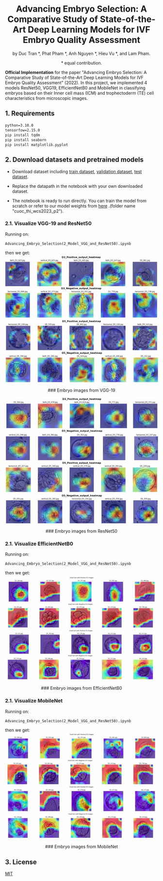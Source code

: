 <div align="center">    
 
# Advancing Embryo Selection: A Comparative Study of State-of-the-Art Deep Learning Models for IVF Embryo Quality Assessment

by Duc Tran *, Phat Pham *, Anh Nguyen *, Hieu Vu *, and Lam Pham. 

\* equal contribution.
</div> 

**Official Implementation** for the paper "Advancing Embryo Selection: A Comparative Study of State-of-the-Art Deep Learning Models for IVF Embryo Quality Assessment" (2022).
In this project, we implemented 4 models ResNet50, VGG19, EfficientNetB0 and MobileNet in classifying embryos based on their Inner cell mass (ICM) and trophectoderm (TE) cell characteristics from microscopic images.

## 1. Requirements
```
python=3.10.0
tensorfow=2.15.0
pip install tqdm
pip install seaborn
pip install matplotlib.pyplot
```

## 2. Download datasets and pretrained models
* Download dataset including [train dataset](https://drive.google.com/drive/folders/1PjbqQfP5SAfL5hvRxGJFfd1Lx7BqKIkP?usp=sharing), [validation dataset](https://drive.google.com/drive/folders/1WitdlpCLiU5d_EI8pYYPiUAut5zOgQZr?usp=sharing), [test dataset](https://drive.google.com/drive/folders/1Kzgktxv18shSKyhMoQKzD7RzOjmmMHg7?usp=sharing).  

* Replace the datapath in the notebook with your own downloaded dataset.

* The notebook is ready to run directly. You can train the model from scratch or refer to our model weights from [here]( https://drive.google.com/drive/folders/16zJAxbMP60m8rXofWHwSpgK9qd-s_8qL?usp=sharing) .(folder name "cuoc_thi_wcs2023_p2").

### 2.1. Visualize VGG-19 and ResNet50
Running on:
```
Advancing_Embryo_Selection(2_Model_VGG_and_ResNet50).ipynb
```
then we get:
![](fig/VGG-19.jpg)
<div align="center">   
### Embryo images from VGG-19
</div> 

![](fig/ResNet50.jpg)
<div align="center">   
### Embryo images from ResNet50
</div> 

### 2.1. Visualize EfficientNetB0
Running on:
```
Advancing_Embryo_Selection(2_Model_VGG_and_ResNet50).ipynb
```
then we get:
![](fig/EfficientNetB0.jpg)
<div align="center">   
### Embryo images from EfficientNetB0
</div> 

### 2.1. Visualize MobileNet
Running on:
```
Advancing_Embryo_Selection(2_Model_VGG_and_ResNet50).ipynb
```
then we get:
![](fig/MobileNet.jpg)
<div align="center">   
### Embryo images from MobileNet
</div> 

## 3. License
[MIT](LICENSE)
